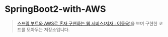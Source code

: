 # SpringBoot2-with-AWS

> [스프링 부트와 AWS로 혼자 구현하는 웹 서비스(저자 : 이동욱)](https://www.coupang.com/np/search?component=&q=%EC%8A%A4%ED%94%84%EB%A7%81%EB%B6%80%ED%8A%B8%EC%99%80+AWS%EB%A1%9C+%ED%98%BC%EC%9E%90+%EA%B5%AC%ED%98%84%ED%95%98%EB%8A%94+%EC%9B%B9+%EC%84%9C%EB%B9%84%EC%8A%A4&channel=user)을 보며 구현한 코드를 모아두는 저장소입니다.
